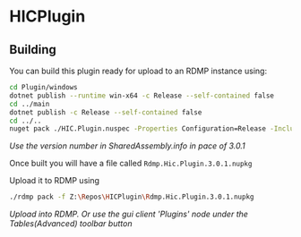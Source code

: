 # HICPlugin

## Building

You can build this plugin ready for upload to an RDMP instance using:

```bash
cd Plugin/windows
dotnet publish --runtime win-x64 -c Release --self-contained false
cd ../main
dotnet publish -c Release --self-contained false
cd ../..
nuget pack ./HIC.Plugin.nuspec -Properties Configuration=Release -IncludeReferencedProjects -Symbols -Version 3.0.1
```
_Use the version number in SharedAssembly.info in pace of 3.0.1_

Once built you will have a file called `Rdmp.Hic.Plugin.3.0.1.nupkg` 

Upload it to RDMP using

```bash
./rdmp pack -f Z:\Repos\HICPlugin\Rdmp.Hic.Plugin.3.0.1.nupkg
```
_Upload into RDMP. Or use the gui client 'Plugins' node under the Tables(Advanced) toolbar button_
